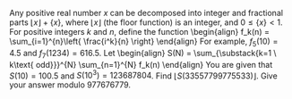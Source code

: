 Any positive real number $x$ can be decomposed into integer and fractional parts $\lfloor x \rfloor + \{x\}$, where $\lfloor x \rfloor$ (the floor function) is an integer, and $0\le \{x\} < 1$.
For positive integers $k$ and $n$, define the function
\begin{align}
f_k(n) = \sum_{i=1}^{n}\left\{ \frac{i^k}{n} \right\}
\end{align}
For example, $f_5(10)=4.5$ and $f_7(1234)=616.5$.
Let
\begin{align}
S(N) = \sum_{\substack{k=1 \\ k\text{ odd}}}^{N} \sum_{n=1}^{N}  f_k(n)
\end{align}
You are given that $S(10)=100.5$ and $S(10^3)=123687804$.
Find $\lfloor S(33557799775533) \rfloor$. Give your answer modulo 977676779.